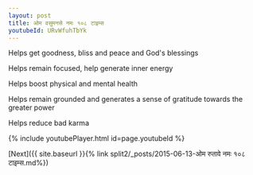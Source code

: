 ```yaml
---
layout: post
title: ओम वसुमनसे नमः १०८ टाइम्स
youtubeId: URvWfuhTbYk
---
```

 
 
Helps get goodness, bliss and peace and God's blessings
 
Helps remain focused, help generate inner energy 
 
Helps boost physical and mental health 
 
Helps remain grounded and generates a sense of gratitude towards the greater power 
 
Helps reduce bad karma
 
 
 
 


{% include youtubePlayer.html id=page.youtubeId %}
 
[Next]({{ site.baseurl }}{% link  split2/_posts/2015-06-13-ओम रुतावे नमः १०८ टाइम्स.md%})
 

